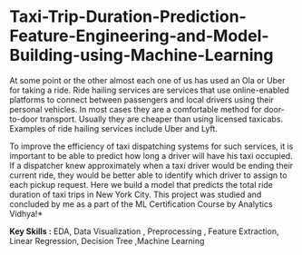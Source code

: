 # Taxi-Trip-Duration-Prediction-Feature-Engineering-and-Model-Building-using-Machine-Learning

At some point or the other almost each one of us has used an Ola or Uber for taking a ride. Ride hailing services are services that use online-enabled platforms to connect between passengers and local drivers using their personal vehicles. In most cases they are a comfortable method for door-to-door transport. Usually they are cheaper than using licensed taxicabs. Examples of ride hailing services include Uber and Lyft.

To improve the efficiency of taxi dispatching systems for such services, it is important to be able to predict how long a driver will have his taxi occupied. If a dispatcher knew approximately when a taxi driver would be ending their current ride, they would be better able to identify which driver to assign to each pickup request. Here we build a model that predicts the total ride duration of taxi trips in New York City.
This project was studied and concluded by me as a part of the ML Certification Course by Analytics Vidhya!*

<b> Key Skills :</b>  EDA, Data Visualization , Preprocessing , Feature Extraction, Linear Regression, Decision Tree ,Machine Learning
